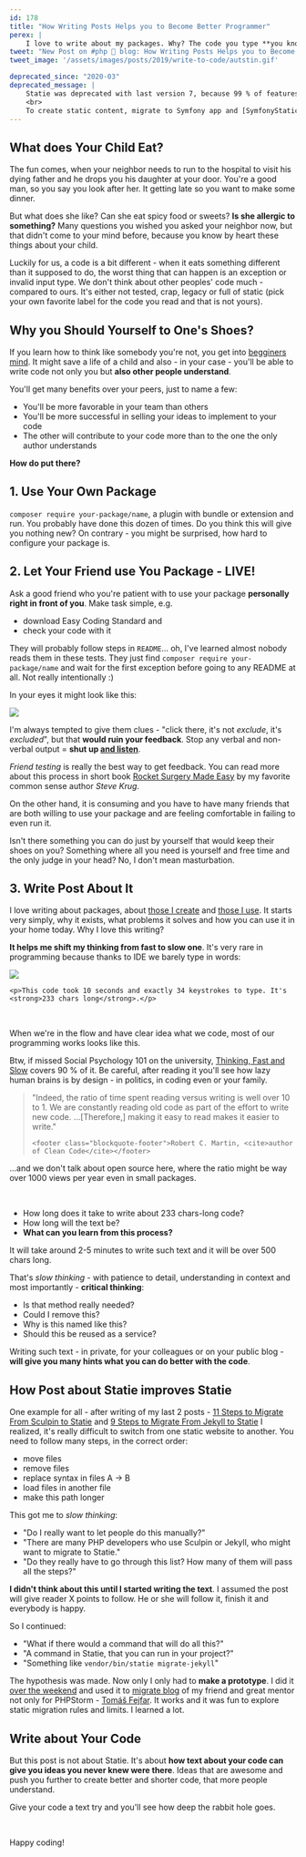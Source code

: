 ```yaml
---
id: 178
title: "How Writing Posts Helps you to Become Better Programmer"
perex: |
    I love to write about my packages. Why? The code you type **you know**, **you know** the name of variables, **you know** how to interface looks, you know the architecture. It's like raising your own child and **knowing** his favorite ice-cream...
tweet: "New Post on #php 🐘 blog: How Writing Posts Helps you to Become Better Programmer"
tweet_image: '/assets/images/posts/2019/write-to-code/autstin.gif'

deprecated_since: "2020-03"
deprecated_message: |
    Statie was deprecated with last version 7, because 99 % of features are covered in Symfony application.<br>
    <br>
    To create static content, migrate to Symfony app and [SymfonyStaticDumper](https://github.com/symplify/symfony-static-dumper).
---
```


## What does Your Child Eat?

 The fun comes, when your neighbor needs to run to the hospital to visit his dying father and he drops you his daughter at your door. You're a good man, so you say you look after her. It getting late so you want to make some dinner.

But what does she like? Can she eat spicy food or sweets? **Is she allergic to something?** Many questions you wished you asked your neighbor now, but that didn't come to your mind before, because you know by heart these things about your child.

Luckily for us, a code is a bit different - when it eats something different than it supposed to do, the worst thing that can happen is an exception or invalid input type. We don't think about other peoples' code much - compared to ours. It's either not tested, crap, legacy or full of static (pick your own favorite label for the code you read and that is not yours).

## Why you Should Yourself to One's Shoes?

If you learn how to think like somebody you're not, you get into [begginers mind](http://www.agillo.net/zen-and-the-art-of-programming-beginners-mind).
It might save a life of a child and also - in your case - you'll be able to write code not only you but **also other people understand**.

You'll get many benefits over your peers, just to name a few:

- You'll be more favorable in your team than others
- You'll be more successful in selling your ideas to implement to your code
- The other will contribute to your code more than to the one the only author understands

**How do put there?**

## 1. Use Your Own Package

`composer require your-package/name`, a plugin with bundle or extension and run. You probably have done this dozen of times. Do you think this will give you nothing new? On contrary - you might be surprised, how hard to configure your package is.

## 2. Let Your Friend use You Package - LIVE!

Ask a good friend who you're patient with to use your package **personally right in front of you**. Make task simple, e.g.

- download Easy Coding Standard and
- check your code with it

They will probably follow steps in `README`... oh, I've learned almost nobody reads them in these tests. They just find `composer require your-package/name` and wait for the first exception before going to any README at all. Not really intentionally :)

In your eyes it might look like this:

<img src="/assets/images/posts/2019/write-to-code/autstin.gif" class="img-thumbnail mb-5">

I'm always tempted to give them clues - "click there, it's not *exclude*, it's *excluded*", but that **would ruin your feedback**. Stop any verbal and non-verbal output = **shut up [and listen](https://www.youtube.com/watch?v=yA1b2iJlBP0&feature=youtu.be&t=39)**.

*Friend testing* is really the best way to get feedback. You can read more about this process in short book [Rocket Surgery Made Easy](https://www.amazon.com/Rocket-Surgery-Made-Easy-Yourself/dp/0321657292) by my favorite common sense author *Steve Krug*.

On the other hand, it is consuming and you have to have many friends that are both willing to use your package and are feeling comfortable in failing to even run it.

Isn't there something you can do just by yourself that would keep their shoes on you? Something where all you need is yourself and free time and the only judge in your head? No, I don't mean masturbation.

## 3. Write Post About It

I love writing about packages, about [those I create](/blog/2018/09/20/new-in-symplify-5-3-new-cool-features-of-package-builder/) and [those I use](/blog/2018/07/30/hidden-gems-of-php-packages-nette-utils/). It starts very simply, why it exists, what problems it solves and how you can use it in your home today. Why I love this writing?

**It helps me shift my thinking from fast to slow one**. It's very rare in programming because thanks to IDE we barely type in words:

<div class="text-center">
    <img src="/assets/images/posts/2019/write-to-code/typeless.gif" class="img-thumbnail">

    <p>This code took 10 seconds and exactly 34 keystrokes to type. It's <strong>233 chars long</strong>.</p>
</div>

<br>

When we're in the flow and have clear idea what we code, most of our programming works looks like this.

Btw, if missed Social Psychology 101 on the university, [Thinking, Fast and Slow](https://www.amazon.com/Thinking-Fast-Slow-Daniel-Kahneman/dp/0374533555) covers 90 % of it. Be careful, after reading it you'll see how lazy human brains is by design - in politics, in coding even or your family.

<blockquote class="blockquote text-center">
    "Indeed, the ratio of time spent reading versus writing is well over 10 to 1. We are constantly reading old code as part of the effort to write new code. ...[Therefore,] making it easy to read makes it easier to write."

    <footer class="blockquote-footer">Robert C. Martin, <cite>author of Clean Code</cite></footer>
</blockquote>

...and we don't talk about open source here, where the ratio might be way over 1000 views per year even in small packages.

<br>

- How long does it take to write about 233 chars-long code?
- How long will the text be?
- **What can you learn from this process?**

It will take around 2-5 minutes to write such text and it will be over 500 chars long.

That's *slow thinking* - with patience to detail, understanding in context and most importantly - **critical thinking**:

- Is that method really needed?
- Could I remove this?
- Why is this named like this?
- Should this be reused as a service?

Writing such text - in private, for your colleagues or on your public blog - **will give you many hints what you can do better with the code**.

## How Post about Statie improves Statie

One example for all - after writing of my last 2 posts - [11 Steps to Migrate From Sculpin to Statie](/blog/2019/01/14/11-steps-to-migrate-from-sculpin-to-statie/)
and [9 Steps to Migrate From Jekyll to Statie](/blog/2019/01/10/9-steps-to-migrate-from-jekyll-to-statie/) I realized, it's really difficult to switch from one static website to another. You need to follow many steps, in the correct order:

- move files
- remove files
- replace syntax in files A → B
- load files in another file
- make this path longer

This got me to *slow thinking*:

- "Do I really want to let people do this manually?"
- "There are many PHP developers who use Sculpin or Jekyll, who might want to migrate to Statie."
- "Do they really have to go through this list? How many of them will pass all the steps?"

**I didn't think about this until I started writing the text**. I assumed the post will give reader X points to follow. He or she will follow it, finish it and everybody is happy.

So I continued:

- "What if there would a command that will do all this?"
- "A command in Statie, that you can run in your project?"
- "Something like `vendor/bin/statie migrate-jekyll`"

The hypothesis was made. Now only I only had to **make a prototype**. I did it [over the weekend](https://github.com/symplify/symplify/pull/1339) and used it to [migrate blog](https://github.com/tomasfejfar/blog/pull/2) of my friend and great mentor not only for PHPStorm - [Tomáš Fejfar](https://www.tomasfejfar.cz). It works and it was fun to explore static migration rules and limits. I learned a lot.

## Write about Your Code

But this post is not about Statie. It's about **how text about your code can give you ideas you never knew were there**. Ideas that are awesome and push you further to create better and shorter code, that more people understand.

Give your code a text try and you'll see how deep the rabbit hole goes.

<br>

Happy coding!
